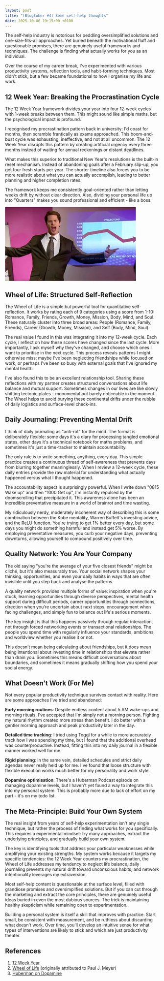 ```yaml
---
layout: post
title: "[Blogtober #4] Some self-help thoughts"
date: 2025-10-06 19:15:00 +0100
---
```

<link rel="stylesheet" href="/assets/css/style.css">

The self-help industry is notorious for peddling oversimplified solutions and one-size-fits-all approaches. Yet buried beneath the motivational fluff and questionable promises, there are genuinely useful frameworks and techniques. The challenge is finding what actually works for you as an individual.

Over the course of my career break, I've experimented with various productivity systems, reflection tools, and habit-forming techniques. Most didn't stick, but a few became foundational to how I organise my life and work.

## 12 Week Year: Breaking the Procrastination Cycle

The 12 Week Year framework divides your year into four 12-week cycles with 1-week breaks between them. This might sound like simple maths, but the psychological impact is profound.

I recognised my procrastination pattern back in university: I'd coast for months, then scramble frantically as exams approached. This boom-and-bust cycle was exhausting, ineffective, and not at all uncommon. The 12 Week Year disrupts this pattern by creating artificial urgency every three months instead of waiting for annual reckonings or distant deadlines.

What makes this superior to traditional New Year's resolutions is the built-in reset mechanism. Instead of abandoning goals after a February slip-up, you get four fresh starts per year. The shorter timeline also forces you to be more realistic about what you can actually accomplish, leading to better planning and higher completion rates.

The framework keeps me consistently goal-oriented rather than letting weeks drift by without clear direction. Also, dividing your personal life up into "Quarters" makes you sound professional and efficient - like a boss.

<img src="/assets/images/blogtober/boss.png" height="240px"/>

## Wheel of Life: Structured Self-Reflection

The Wheel of Life is a simple but powerful tool for quantitative self-reflection. It works by rating each of 9 categories using a score from 1-10: Romance, Family, Friends, Growth, Money, Mission, Body, Mind, and Soul. These naturally cluster into three broad areas: People (Romance, Family, Friends), Career (Growth, Money, Mission), and Self (Body, Mind, Soul).

The real value I found in this was integrating it into my 12-week cycle. Each cycle, I reflect on how these scores have changed since the last cycle. More importantly, I ask myself why they've changed, and choose which ones I want to prioritise in the next cycle. This process reveals patterns I might otherwise miss: maybe I've been neglecting friendships while focused on work, or perhaps I've been so busy with external goals that I've ignored my mental health.

I've also found this to be an excellent relationship tool. Sharing these reflections with my partner creates structured conversations about life balance and mutual support. Sometimes changes in our lives are like slowly shifting tectonic plates - monumental but barely noticeable in the moment. The Wheel helps to avoid burying these continental drifts under the rubble of daily logistics and surface-level check-ins.

## Daily Journaling: Preventing Mental Drift

I think of daily journaling as "anti-rot" for the mind. The format is deliberately flexible: some days it's a diary for processing tangled emotional states, other days it's a technical notebook for maths problems, and sometimes it's just a time-tracker to maintain accountability.

The only rule is to write something, anything, every day. This simple practice creates a continuous thread of self-awareness that prevents days from blurring together meaninglessly. When I review a 12-week cycle, these daily entries provide the raw material for understanding what actually happened versus what I thought happened.

The accountability aspect is surprisingly powerful. When I write down "0815 Wake up" and then "1000 Get up", I'm instantly repulsed by the doomscrolling that precipitated it. This awareness alone has been an incredible preventative measure in a world of brainrot and time wasting.

My ridiculously nerdy, moderately incoherent way of describing this is some combination between the Kobe mentality, Warren Buffett's investing advice, and the ReLU function. You're trying to get 1% better every day, but some days you might do something harmful and instead get 5% worse. By employing preventative measures, you curb your negative days, preventing downturns, allowing yourself to compound positively over time.

## Quality Network: You Are Your Company

The old saying "you're the average of your five closest friends" might be cliché, but it's also measurably true. Your social network shapes your thinking, opportunities, and even your daily habits in ways that are often invisible until you step back and analyse the patterns.

A quality network provides multiple forms of value: inspiration when you're stuck, learning opportunities through diverse perspectives, mental health support during difficult periods, career opportunities through connections, direction when you're uncertain about next steps, encouragement when facing challenges, and simply fun to balance out life's serious moments.

The key insight is that this happens passively through regular interaction, not through forced networking events or transactional relationships. The people you spend time with regularly influence your standards, ambitions, and worldview whether you realise it or not.

This doesn't mean being calculating about friendships, but it does mean being intentional about investing time in relationships that elevate rather than drain you. Sometimes this means difficult conversations about boundaries, and sometimes it means gradually shifting how you spend your social energy.

## What Doesn't Work (For Me)

Not every popular productivity technique survives contact with reality. Here are some approaches I've tried and abandoned:

**Early morning routines**: Despite endless content about 5 AM wake-ups and morning rituals, I've accepted that I'm simply not a morning person. Fighting my natural rhythm created more stress than benefit. I do better with a gentler morning approach and peak productivity later in the day.

**Detailed time tracking**: I tried using Toggl for a while to more accurately track how I was spending my time, but I found that the additional overhead was counterproductive. Instead, fitting this into my daily journal in a flexible manner worked well for me.

**Rigid planning**: In the same vein, detailed schedules and strict daily agendas never really held up for me. I've found that loose structure with flexible execution works much better for my personality and work style.

**Dopamine optimisation**: There's a Huberman Podcast episode on managing dopamine levels, but I haven't yet found a way to integrate this into my personal system. This is probably more due to lack of effort on my part - it's on my todo list.

## The Meta-Principle: Build Your Own System

The real insight from years of self-help experimentation isn't any single technique, but rather the process of finding what works for you specifically. This requires a experimental mindset: try many approaches, extract the underlying principles, and gradually build your own system.

The key is identifying tools that address your particular weaknesses while amplifying your existing strengths. My system works because it targets my specific tendencies: the 12 Week Year counters my procrastination, the Wheel of Life addresses my tendency to neglect life balance, daily journaling prevents my natural drift toward unconscious habits, and network intentionality leverages my extraversion.

Most self-help content is questionable at the surface level, filled with grandiose promises and oversimplified solutions. But if you can cut through the marketing and extract the core principles, there are genuinely useful ideas buried in even the most dubious sources. The trick is maintaining healthy skepticism while remaining open to experimentation.

Building a personal system is itself a skill that improves with practice. Start small, be consistent with measurement, and be ruthless about discarding what doesn't work. Over time, you'll develop an intuitive sense for what types of interventions are likely to stick and which are just productivity theater.

## References
1. [12 Week Year](https://12weekyear.com/)
2. [Wheel of Life](https://youtube.com/shorts/QOvIzsn7fD8?si=EU3jJqgL9SlS8C_U) (originally attributed to Paul J. Meyer)
3. [Huberman on Dopamine](https://youtu.be/QmOF0crdyRU?si=wUXC86wW3OmpKIc3)
